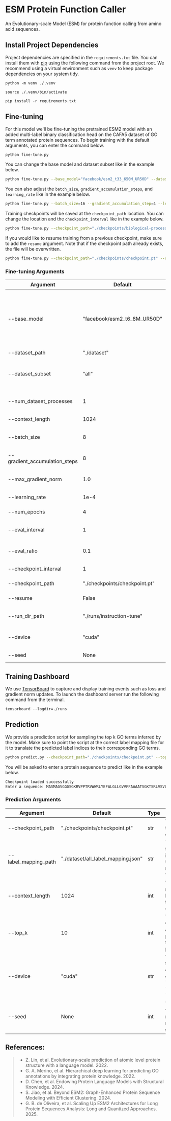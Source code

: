 # ESM Protein Function Caller

An Evolutionary-scale Model (ESM) for protein function calling from amino acid sequences.

## Install Project Dependencies

Project dependencies are specified in the `requirements.txt` file. You can install them with [pip](https://pip.pypa.io/en/stable/) using the following command from the project root. We recommend using a virtual environment such as `venv` to keep package dependencies on your system tidy.

```
python -m venv ./.venv

source ./.venv/bin/activate

pip install -r requirements.txt
```

## Fine-tuning

For this model we'll be fine-tuning the pretrained ESM2 model with an added multi-label binary classification head on the CAFA5 dataset of GO term annotated protein sequences. To begin training with the default arguments, you can enter the command below.

```sh
python fine-tune.py
```

You can change the base model and dataset subset like in the example below.

```sh
python fine-tune.py --base_model="facebook/esm2_t33_650M_UR50D" --dataset_subset="biological_process"
```

You can also adjust the `batch_size`, `gradient_accumulation_steps`, and `learning_rate` like in the example below.

```sh
python fine-tune.py --batch_size=16 --gradient_accumulation_step=4 --learning_rate=5e-4
```

Training checkpoints will be saved at the `checkpoint_path` location. You can change the location and the `checkpoint_interval` like in the example below.

```sh
python fine-tune.py --checkpoint_path="./checkpoints/biological-process-large.pt" --checkpoint_interval=3
```

If you would like to resume training from a previous checkpoint, make sure to add the `resume` argument. Note that if the checkpoint path already exists, the file will be overwritten.

```sh
python fine-tune.py --checkpoint_path="./checkpoints/checkpoint.pt" --resume
```

### Fine-tuning Arguments

| Argument | Default | Type | Description |
|---|---|---|---|
| --base_model | "facebook/esm2_t6_8M_UR50D" | str | The base model name., choose from `facebook/esm2_t6_8M_UR50D`, `facebook/esm2_t12_35M_UR50D`, `facebook/esm2_t30_150M_UR50D`, `facebook/esm2_t33_650M_UR50D`, `facebook/esm2_t36_3B_UR50D`, or `facebook/esm2_t48_15B_UR50D`. |
| --dataset_path | "./dataset" | str | The path to the dataset files. |
| --dataset_subset | "all" | str | The subset of the dataset to train on - choose from `all`, `molecular-function`, `cellular-composition`, or `biological-process`. |
| --num_dataset_processes | 1 | int | The number of CPU processes to use to process and load samples. |
| --context_length | 1024 | int | The maximum length of the input sequences. |
| --batch_size | 8 | int | The number of samples to pass through the network at a time. |
| --gradient_accumulation_steps | 8 | int | The number of batches to pass through the network before updating the weights. |
| --max_gradient_norm | 1.0 | float | Clip gradients above this threshold norm before stepping. |
| --learning_rate | 1e-4 | float | The learning rate of the Adam optimizer. |
| --num_epochs | 4 | int | The number of epochs to train for. |
| --eval_interval | 1 | int | Evaluate the model after this many epochs on the testing set. |
| --eval_ratio | 0.1 | float | The proportion of testing samples to validate the model on. |
| --checkpoint_interval | 1 | int | Save the model parameters to disk every this many epochs. |
| --checkpoint_path | "./checkpoints/checkpoint.pt" | string | The path to the training checkpoint. |
| --resume | False | bool | Should we resume training from the last checkpoint? |
| --run_dir_path | "./runs/instruction-tune" | str | The path to the TensorBoard run directory for this training session. |
| --device | "cuda" | str | The device to run the computation on ("cuda", "cuda:1", "mps", "cpu", etc). |
| --seed | None | int | The seed for the random number generator. |

## Training Dashboard

We use [TensorBoard](https://www.tensorflow.org/tensorboard) to capture and display training events such as loss and gradient norm updates. To launch the dashboard server run the following command from the terminal.

```
tensorboard --logdir=./runs
```

## Prediction

We provide a prediction script for sampling the top k GO terms inferred by the model. Make sure to point the script at the correct label mapping file for it to translate the predicted label indices to their corresponding GO terms.

```sh
python predict.py --checkpoint_path="./checkpoints/checkpoint.pt" --top_k=20  --label_mapping_path="./dataset/bp_label_mapping.json"
```

You will be asked to enter a protein sequence to predict like in the example below.

```sh
Checkpoint loaded successfully
Enter a sequence: MASMAGVGGGSGKRVPPTRVWWRLYEFALGLLGVVFFAAAATSGKTSRLVSVLIGGLRRDFGVGRIGLAAVVSASFFVGYTLAALPAGALARRLGVKRAAVGLLAVSAAGCALTAFAGSVPLIGTAFLLLGGAGGTANPVLNTYAAQVYPKERSGFFNAVQSFYGLGTALALLLIPALVLQGGWRAGMLVSAGGGAVLALLALVAIRADRPYSQTVANGSEQ
```

### Prediction Arguments

| Argument | Default | Type | Description |
|---|---|---|---|
| --checkpoint_path | "./checkpoints/checkpoint.pt" | str | The path to the training checkpoint. |
| --label_mapping_path | "./dataset/all_label_mapping.json" | str | The path to the label index to GO term mapping file. |
| --context_length | 1024 | int | The maximum length of the input sequences. |
| --top_k | 10 | int | The top k GO terms and their probabilities to output as predictions. |
| --device | "cuda" | str | The device to run the computation on ("cuda", "cuda:1", "mps", "cpu", etc). |
| --seed | None | int | The seed for the random number generator. |


## References:

>- Z. Lin, et al. Evolutionary-scale prediction of atomic level protein structure with a language model. 2022.
>- G. A. Merino, et al. Hierarchical deep learning for predicting GO annotations by integrating protein knowledge. 2022.
>- D. Chen, et al. Endowing Protein Language Models with Structural Knowledge. 2024.
>- S. Jiao, et al. Beyond ESM2: Graph-Enhanced Protein Sequence Modeling with Efficient Clustering. 2024.
>- G. B. de Oliveira, et al. Scaling Up ESM2 Architectures for Long Protein Sequences Analysis: Long and Quantized Approaches. 2025.

